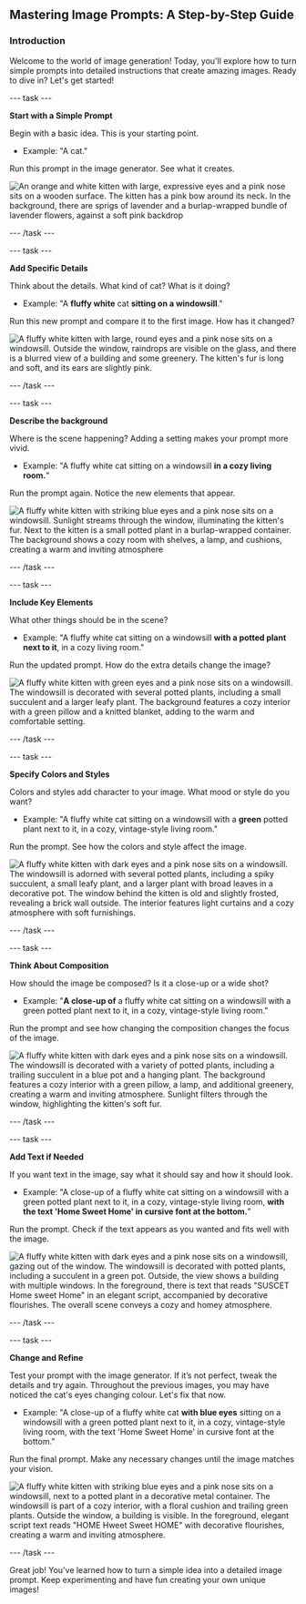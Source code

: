 ## Mastering Image Prompts: A Step-by-Step Guide

### Introduction
Welcome to the world of image generation! Today, you'll explore how to turn simple prompts into detailed instructions that create amazing images. Ready to dive in? Let's get started!


--- task ---

**Start with a Simple Prompt**

Begin with a basic idea. This is your starting point.
- Example: "A cat."

Run this prompt in the image generator. See what it creates.

![An orange and white kitten with large, expressive eyes and a pink nose sits on a wooden surface. The kitten has a pink bow around its neck. In the background, there are sprigs of lavender and a burlap-wrapped bundle of lavender flowers, against a soft pink backdrop](images\prompt1.jpg)

--- /task ---

--- task ---

**Add Specific Details**

Think about the details. What kind of cat? What is it doing?
- Example: "A **fluffy white** cat **sitting on a windowsill**."

Run this new prompt and compare it to the first image. How has it changed?

![A fluffy white kitten with large, round eyes and a pink nose sits on a windowsill. Outside the window, raindrops are visible on the glass, and there is a blurred view of a building and some greenery. The kitten's fur is long and soft, and its ears are slightly pink.](images/prompt2.jpg)

--- /task ---

--- task ---

**Describe the background**

Where is the scene happening? Adding a setting makes your prompt more vivid.
- Example: "A fluffy white cat sitting on a windowsill **in a cozy living room.**"

Run the prompt again. Notice the new elements that appear.

![A fluffy white kitten with striking blue eyes and a pink nose sits on a windowsill. Sunlight streams through the window, illuminating the kitten's fur. Next to the kitten is a small potted plant in a burlap-wrapped container. The background shows a cozy room with shelves, a lamp, and cushions, creating a warm and inviting atmosphere](images/prompt3.jpg)

--- /task ---

--- task ---

**Include Key Elements**

What other things should be in the scene?
- Example: "A fluffy white cat sitting on a windowsill **with a potted plant next to it**, in a cozy living room."

Run the updated prompt. How do the extra details change the image?

![A fluffy white kitten with green eyes and a pink nose sits on a windowsill. The windowsill is decorated with several potted plants, including a small succulent and a larger leafy plant. The background features a cozy interior with a green pillow and a knitted blanket, adding to the warm and comfortable setting.](images/prompt4.jpg)

--- /task ---

--- task ---

**Specify Colors and Styles**

Colors and styles add character to your image. What mood or style do you want?
- Example: "A fluffy white cat sitting on a windowsill with a **green** potted plant next to it, in a cozy, vintage-style living room."

Run the prompt. See how the colors and style affect the image.

![A fluffy white kitten with dark eyes and a pink nose sits on a windowsill. The windowsill is adorned with several potted plants, including a spiky succulent, a small leafy plant, and a larger plant with broad leaves in a decorative pot. The window behind the kitten is old and slightly frosted, revealing a brick wall outside. The interior features light curtains and a cozy atmosphere with soft furnishings.](images/prompt5.jpg)

--- /task ---

--- task ---

**Think About Composition**

How should the image be composed? Is it a close-up or a wide shot?
- Example: "**A close-up of** a fluffy white cat sitting on a windowsill with a green potted plant next to it, in a cozy, vintage-style living room."

Run the prompt and see how changing the composition changes the focus of the image.

![A fluffy white kitten with dark eyes and a pink nose sits on a windowsill. The windowsill is decorated with a variety of potted plants, including a trailing succulent in a blue pot and a hanging plant. The background features a cozy interior with a green pillow, a lamp, and additional greenery, creating a warm and inviting atmosphere. Sunlight filters through the window, highlighting the kitten's soft fur.](images/prompt6.jpg)

--- /task ---

--- task ---

**Add Text if Needed**

If you want text in the image, say what it should say and how it should look.
- Example: "A close-up of a fluffy white cat sitting on a windowsill with a green potted plant next to it, in a cozy, vintage-style living room, **with the text 'Home Sweet Home' in cursive font at the bottom.**"

Run the prompt. Check if the text appears as you wanted and fits well with the image.

![A fluffy white kitten with dark eyes and a pink nose sits on a windowsill, gazing out of the window. The windowsill is decorated with potted plants, including a succulent in a green pot. Outside, the view shows a building with multiple windows. In the foreground, there is text that reads "SUSCET Home sweet Home" in an elegant script, accompanied by decorative flourishes. The overall scene conveys a cozy and homey atmosphere.](images/prompt7.jpg)

--- /task ---

--- task ---

**Change and Refine**

Test your prompt with the image generator. If it’s not perfect, tweak the details and try again. Throughout the previous images, you may have noticed the cat's eyes changing colour. Let's fix that now. 
- Example: "A close-up of a fluffy white cat **with blue eyes** sitting on a windowsill with a green potted plant next to it, in a cozy, vintage-style living room, with the text 'Home Sweet Home' in cursive font at the bottom."

Run the final prompt. Make any necessary changes until the image matches your vision.

![A fluffy white kitten with striking blue eyes and a pink nose sits on a windowsill, next to a potted plant in a decorative metal container. The windowsill is part of a cozy interior, with a floral cushion and trailing green plants. Outside the window, a building is visible. In the foreground, elegant script text reads "HOME Hweet Sweet HOME" with decorative flourishes, creating a warm and inviting atmosphere.](images/prompt8.jpg)

--- /task ---

Great job! You've learned how to turn a simple idea into a detailed image prompt. Keep experimenting and have fun creating your own unique images!
